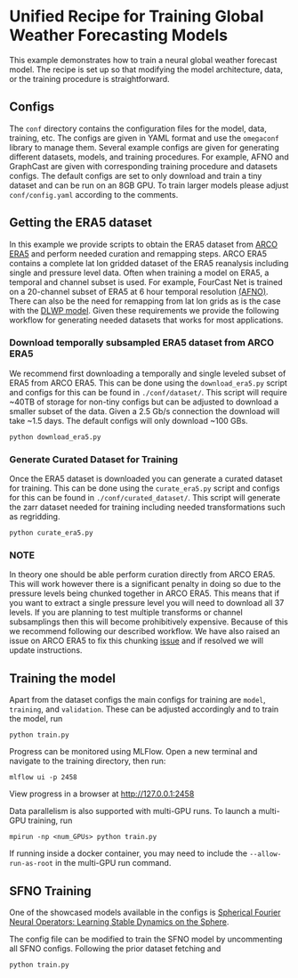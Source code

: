 # Unified Recipe for Training Global Weather Forecasting Models

This example demonstrates how to train a neural global weather forecast model.
The recipe is set up so that modifying the model architecture, data, or the
training procedure is straightforward.

## Configs

The `conf` directory contains the configuration files for the model, data,
training, etc. The configs are given in YAML format and use the `omegaconf`
library to manage them. Several example configs are given for generating
different datasets, models, and training procedures. For example, AFNO and
GraphCast are given with corresponding training procedure and datasets configs.
The default configs are set to only download and train a tiny dataset and can be
run on an 8GB GPU. To train larger models please adjust `conf/config.yaml`
according to the comments.

## Getting the ERA5 dataset

In this example we provide scripts to obtain the ERA5 dataset from [ARCO
ERA5](https://github.com/google-research/arco-era5) and perform needed curation
and remapping steps. ARCO ERA5 contains a complete lat lon gridded dataset of
the ERA5 reanalysis including single and pressure level data. Often when
training a model on ERA5, a temporal and channel subset is used. For example,
FourCast Net is trained on a 20-channel subset of ERA5 at 6 hour temporal
resolution [(AFNO)](https://openreview.net/pdf?id=EXHG-A3jlM). There can also be
the need for remapping from lat lon grids as is the case with the [DLWP
model](https://agupubs.onlinelibrary.wiley.com/doi/epdf/10.1029/2021MS002502).
Given these requirements we provide the following workflow for generating needed
datasets that works for most applications.

### Download temporally subsampled ERA5 dataset from ARCO ERA5

We recommend first downloading a temporally and single leveled subset of ERA5
from ARCO ERA5. This can be done using the `download_era5.py` script and configs
for this can be found in `./conf/dataset/`. This script will require ~40TB of
storage for non-tiny configs but can be adjusted to download a smaller subset of
the data. Given a 2.5 Gb/s connection the download will take ~1.5 days. The
default configs will only download ~100 GBs.

```python download_era5.py```

### Generate Curated Dataset for Training

Once the ERA5 dataset is downloaded you can generate a curated dataset for
training. This can be done using the `curate_era5.py` script and configs for
this can be found in `./conf/curated_dataset/`. This script will generate the
zarr dataset needed for training including needed transformations such as
regridding.

```python curate_era5.py```

### NOTE

In theory one should be able perform curation directly from ARCO ERA5. This will
work however there is a significant penalty in doing so due to the pressure
levels being chunked together in ARCO ERA5. This means that if you want to
extract a single pressure level you will need to download all 37 levels. If you
are planning to test multiple transforms or channel subsamplings then this will
become prohibitively expensive. Because of this we recommend following our
described workflow. We have also raised an issue on ARCO ERA5 to fix this
chunking [issue](https://github.com/google-research/arco-era5/issues/69) and if
resolved we will update instructions.

## Training the model

Apart from the dataset configs the main configs for training are `model`,
`training`, and `validation`. These can be adjusted accordingly and to train the
model, run

```python train.py```

Progress can be monitored using MLFlow. Open a new terminal and navigate to the
training directory, then run:

```mlflow ui -p 2458```

View progress in a browser at <http://127.0.0.1:2458>

Data parallelism is also supported with multi-GPU runs. To launch a multi-GPU
training, run

```mpirun -np <num_GPUs> python train.py```

If running inside a docker container, you may need to include the
`--allow-run-as-root` in the multi-GPU run command.

## SFNO Training

One of the showcased models available in the configs is [Spherical Fourier Neural Operators:
Learning Stable Dynamics on the Sphere](https://arxiv.org/pdf/2306.03838.pdf).

The config file can be modified to train the SFNO model by uncommenting all SFNO configs. Following the prior dataset fetching and 

```python train.py```


